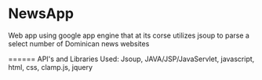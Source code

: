 NewsApp
=======

Web app using google app engine that at its corse utilizes jsoup to parse a select number of Dominican news websites

======
API's and Libraries Used: Jsoup, JAVA/JSP/JavaServlet, javascript, html, css, clamp.js, jquery
